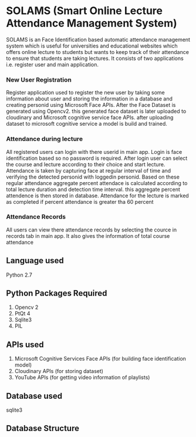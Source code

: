# SOLAMS (Smart Online Lecture Attendance Management System)


SOLAMS is an Face Identification based automatic attendance management system which is useful for universities and educational websites
which offers online lecture to students but wants to keep track of their attendance to ensure that students are taking 
lectures. It consists of two applications i.e. register user and main application. 

### New User Registration
Register application used to register the new user by taking some information about user and storing the information in a 
database and creating personid using Microsoft Face APIs. After the Face Dataset is generated using Opencv2. this generated face dataset is later uploaded to cloudinary and Microsoft 
cognitive service face APIs. after uploading dataset to microsoft cognitive service a model is build and trained.

### Attendance during lecture

All registered users can login with there userid in main app. Login is face identification based so no password is required. After
login user can select the course and lecture according to their choice and start lecture. Attendance is taken by capturing face
at regular interval of time and verifying the detected personid with loggedin personid. Based on these regular attendance aggregate
 percent attendace is calculated according to total lecture duration and detection time interval. this aggregate percent attendence is
 then stored in database. Attendance for the lecture is marked as completed if percent attendance is greater tha 60 percent
 
 ### Attendance Records
 
 All users can view there attendance records by selecting the cource in records tab in main app. It also gives the information 
 of total course attendance
 
 ## Language used
 
 Python 2.7
 
 ## Python Packages Required
 1. Opencv 2
 2. PtQt 4
 3. Sqlite3
 4. PIL
 
 
 ## APIs used
 1. Microsoft Cognitive Services Face APIs (for building face identification model)
 2. Cloudinary APIs (for storing dataset)
 3. YouTube APIs (for getting video information of playlists)
 
 ## Database used
 sqlite3
 
 ## Database Structure
 
